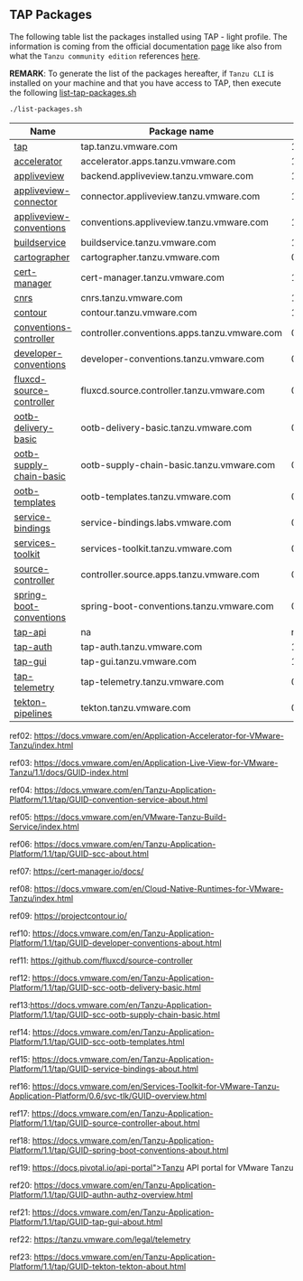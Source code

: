 ## TAP Packages

The following table list the packages installed using TAP - light profile. The information is coming from the official documentation [page](https://docs.vmware.com/en/Tanzu-Application-Platform/1.1/tap/GUID-components.html)
like also from what the `Tanzu community edition` references [here](https://github.com/vmware-tanzu/community-edition#packages).

**REMARK**: To generate the list of the packages hereafter, if `Tanzu CLI` is installed on your machine and that you have access to TAP, then execute the following [list-tap-packages.sh](scripts/list-packages.sh)

```bash
./list-packages.sh
```


| Name                               | Package name                                 | Version      |
| ------------------------------------ | ---------------------------------------------- | -------------- |
| [tap][1]                           | tap.tanzu.vmware.com                         | 1.1.0        |
| [accelerator](#ref02)              | accelerator.apps.tanzu.vmware.com            | 1.1.2        |
| [appliveview](#ref03)              | backend.appliveview.tanzu.vmware.com         | 1.1.0        |
| [appliveview-connector](#ref04)    | connector.appliveview.tanzu.vmware.com       | 1.1.0        |
| [appliveview-conventions](#ref04)  | conventions.appliveview.tanzu.vmware.com     | 1.1.0        |
| [buildservice](#ref05)             | buildservice.tanzu.vmware.com                | 1.5.0        |
| [cartographer](#ref06)             | cartographer.tanzu.vmware.com                | 0.3.0        |
| [cert-manager](#ref07)             | cert-manager.tanzu.vmware.com                | 1.5.3+tap.2  |
| [cnrs](#ref08)                     | cnrs.tanzu.vmware.com                        | 1.2.0        |
| [contour](#ref09)                  | contour.tanzu.vmware.com                     | 1.18.2+tap.2 |
| [conventions-controller](#ref04)   | controller.conventions.apps.tanzu.vmware.com | 0.6.3        |
| [developer-conventions](#ref10)    | developer-conventions.tanzu.vmware.com       | 0.6.0        |
| [fluxcd-source-controller](#ref11) | fluxcd.source.controller.tanzu.vmware.com    | 0.16.4       |
| [ootb-delivery-basic](#ref12)      | ootb-delivery-basic.tanzu.vmware.com         | 0.7.0        |
| [ootb-supply-chain-basic](#ref13)  | ootb-supply-chain-basic.tanzu.vmware.com     | 0.7.0        |
| [ootb-templates](#ref28)           | ootb-templates.tanzu.vmware.com              | 0.7.0        |
| [service-bindings](#ref15)         | service-bindings.labs.vmware.com             | 0.7.1        |
| [services-toolkit ](#ref16)        | services-toolkit.tanzu.vmware.com            | 0.6.0        |
| [source-controller](#ref17)        | controller.source.apps.tanzu.vmware.com      | 0.3.3        |
| [spring-boot-conventions](#ref18)  | spring-boot-conventions.tanzu.vmware.com     | 0.4.0        |
| [tap-api](#ref19)                  | na                                           | na           |
| [tap-auth](#ref20)                 | tap-auth.tanzu.vmware.com                    | 1.1.0        |
| [tap-gui](#ref21)                  | tap-gui.tanzu.vmware.com                     | 1.1.0        |
| [tap-telemetry](#22)               | tap-telemetry.tanzu.vmware.com               | 0.1.4        |
| [tekton-pipelines](#ref21)         | tekton.tanzu.vmware.com                      | 0.33.2       |

[1]: https://docs.vmware.com/en/VMware-Tanzu-Application-Platform/index.html

<a name="ref02">ref02</a>: https://docs.vmware.com/en/Application-Accelerator-for-VMware-Tanzu/index.html

<a name="ref03">ref03</a>: https://docs.vmware.com/en/Application-Live-View-for-VMware-Tanzu/1.1/docs/GUID-index.html

<a name="ref04">ref04</a>: https://docs.vmware.com/en/Tanzu-Application-Platform/1.1/tap/GUID-convention-service-about.html

<a name="ref05">ref05</a>: https://docs.vmware.com/en/VMware-Tanzu-Build-Service/index.html

<a name="ref06">ref06</a>: https://docs.vmware.com/en/Tanzu-Application-Platform/1.1/tap/GUID-scc-about.html

<a name="ref07">ref07</a>: https://cert-manager.io/docs/

<a name="ref08">ref08</a>: https://docs.vmware.com/en/Cloud-Native-Runtimes-for-VMware-Tanzu/index.html

<a name="ref09">ref09</a>: https://projectcontour.io/

<a name="ref10">ref10</a>: https://docs.vmware.com/en/Tanzu-Application-Platform/1.1/tap/GUID-developer-conventions-about.html

<a name="ref11">ref11</a>: https://github.com/fluxcd/source-controller

<a name="ref12">ref12</a>: https://docs.vmware.com/en/Tanzu-Application-Platform/1.1/tap/GUID-scc-ootb-delivery-basic.html

<a name="ref13">ref13</a>:https://docs.vmware.com/en/Tanzu-Application-Platform/1.1/tap/GUID-scc-ootb-supply-chain-basic.html

<a name="ref14">ref14</a>: https://docs.vmware.com/en/Tanzu-Application-Platform/1.1/tap/GUID-scc-ootb-templates.html

<a name="ref15">ref15</a>: https://docs.vmware.com/en/Tanzu-Application-Platform/1.1/tap/GUID-service-bindings-about.html

<a name="ref16">ref16</a>: https://docs.vmware.com/en/Services-Toolkit-for-VMware-Tanzu-Application-Platform/0.6/svc-tlk/GUID-overview.html

<a name="ref17">ref17</a>: https://docs.vmware.com/en/Tanzu-Application-Platform/1.1/tap/GUID-source-controller-about.html

<a name="ref18">ref18</a>: https://docs.vmware.com/en/Tanzu-Application-Platform/1.1/tap/GUID-spring-boot-conventions-about.html

<a name="ref19">ref19</a>: https://docs.pivotal.io/api-portal">Tanzu API portal for VMware Tanzu

<a name="ref20">ref20</a>: https://docs.vmware.com/en/Tanzu-Application-Platform/1.1/tap/GUID-authn-authz-overview.html

<a name="ref21">ref21</a>: https://docs.vmware.com/en/Tanzu-Application-Platform/1.1/tap/GUID-tap-gui-about.html

<a name="ref22">ref22</a>: https://tanzu.vmware.com/legal/telemetry

<a name="ref23">ref23</a>: https://docs.vmware.com/en/Tanzu-Application-Platform/1.1/tap/GUID-tekton-tekton-about.html

